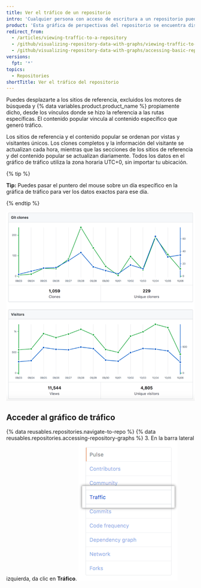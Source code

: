 ```yaml
---
title: Ver el tráfico de un repositorio
intro: 'Cualquier persona con acceso de escritura a un repositorio puede ver su tráfico, incluidos los clones completos (no recuperaciones), los visitantes de los últimos 14 días, sitios de referencia y contenido popular en el gráfico de tráfico.'
product: 'Esta gráfica de perspectivas del repositorio se encuentra disponible en los repositorios públicos con {% data variables.product.prodname_free_user %} y {% data variables.product.prodname_free_team %} para organizaciones, y en los repositorios privados y públicos con {% data variables.product.prodname_pro %}, {% data variables.product.prodname_team %}, y {% data variables.product.prodname_ghe_cloud %}.{% ifversion fpt %} Para obtener más información, consulta las secciones "[Acerca de las gráficas de los repositorios](/articles/about-repository-graphs)" y "[productos de {% data variables.product.prodname_dotcom %}](/articles/github-s-products)."{% endif %}'
redirect_from:
  - /articles/viewing-traffic-to-a-repository
  - /github/visualizing-repository-data-with-graphs/viewing-traffic-to-a-repository
  - /github/visualizing-repository-data-with-graphs/accessing-basic-repository-data/viewing-traffic-to-a-repository
versions:
  fpt: '*'
topics:
  - Repositories
shortTitle: Ver el tráfico del repositorio
---
```


Puedes desplazarte a los sitios de referencia, excluidos los motores de búsqueda y {% data variables.product.product_name %} propiamente dicho, desde los vínculos donde se hizo la referencia a las rutas específicas. El contenido popular vincula al contenido específico que generó tráfico.

Los sitios de referencia y el contenido popular se ordenan por vistas y visitantes únicos. Los clones completos y la información del visitante se actualizan cada hora, mientras que las secciones de los sitios de referencia y del contenido popular se actualizan diariamente. Todos los datos en el gráfico de tráfico utiliza la zona horaria UTC+0, sin importar tu ubicación.

{% tip %}

**Tip:** Puedes pasar el puntero del mouse sobre un día específico en la gráfica de tráfico para ver los datos exactos para ese día.

{% endtip %}

![Gráficos de tráfico del repositorio con una información de herramienta](/assets/images/help/graphs/repo_traffic_graphs_tooltip_dotcom.png)

## Acceder al gráfico de tráfico

{% data reusables.repositories.navigate-to-repo %}
{% data reusables.repositories.accessing-repository-graphs %}
3. En la barra lateral izquierda, da clic en **Tráfico**. ![Pestaña de tráfico](/assets/images/help/graphs/traffic_tab.png)
